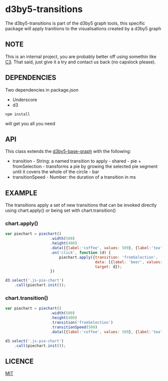 # d3by5-transitions
The d3by5-transitions is part of the d3by5 graph tools, this specific package will apply tranitions to the visualisations created by a d3by5 graph

## NOTE
This is an internal project, you are probably better off using somethin like [C3](https://github.com/c3js/c3). That said, just give it a try and contact us back (no capslock please).

## DEPENDENCIES
Two dependencies in package.json
* Underscore
* d3

```
npm install
```
will get you all you need

## API
This class extends the [d3by5-base-graph](https://github.com/kartoteket/d3by5-base-chart) with the following:

* transition  - String: a named transition to apply
                - shared
                - pie
                    + fromSelection - transforms a pie by growing the selected pie segment until it covers the whole of the circle
                - bar
* transitionSpeed - Number: the duration of a transition in ms


## EXAMPLE
The transitions apply a set of new transitions that can be invoked directly using chart.apply() or being set with chart.transition()

### chart.apply()
```javascript
var piechart = piechart()
                    .width(500)
                    .height(400)
                    .data([{label:'coffee', values: 509}, {label:'tea', values: 1}])
                    .on('click', function (d) {
                        piechart.apply({transition: 'fromSelection',
                                        data: [{label: 'beer', values: 2}, {label:'wine', values: 4}],
                                        target: d});
                    })

d3.select('.js-pie-chart')
    .call(piechart.init());

```

### chart.transition()
```javascript
var piechart = piechart()
                    .width(500)
                    .height(400)
                    .transition('fromSelection')
                    .transitionSpeed(500)
                    .data([{label:'coffee', values: 509}, {label:'tea', values:

d3.select('.js-pie-chart')
    .call(piechart.init());

```

## LICENCE
[MIT](https://opensource.org/licenses/MIT)
